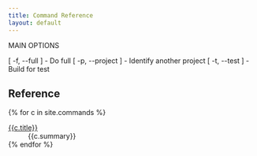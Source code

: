 ```yaml
---
title: Command Reference
layout: default
---
```


MAIN OPTIONS

   [ -f, --full ]             - Do full
   [ -p, --project <string> ] - Identify another project
   [ -t, --test ]             - Build for test


## Reference

<div>
<dl class="property-index">

{% for c in site.commands %}<dt><a href="{{ c.url | prepend: site.baseurl }}">{{c.title}}</a></dt><dd>{{c.summary}}</dd>
{% endfor %}

</dl>
</div>

